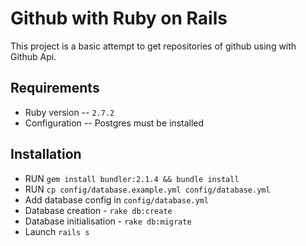 # Github with Ruby on Rails

This project is a basic attempt to get repositories of github using with Github Api.

## Requirements
* Ruby version -- `2.7.2`
* Configuration  -- Postgres must be installed

## Installation
* RUN `gem install bundler:2.1.4 && bundle install`
* RUN `cp config/database.example.yml config/database.yml`
* Add database config in `config/database.yml`
* Database creation - `rake db:create`
* Database initialisation - `rake db:migrate`
* Launch `rails s`
